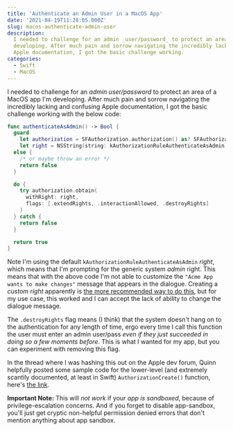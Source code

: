 ```yaml
---
title: 'Authenticate an Admin User in a MacOS App'
date: '2021-04-19T11:28:05.000Z'
slug: macos-authenticate-admin-user
description:
  I needed to challenge for an admin _user/password_ to protect an area of a MacOS app I'm
  developing. After much pain and sorrow navigating the incredibly lacking and confusing
  Apple documentation, I got the basic challenge working.
categories:
  - Swift
  - MacOS
---
```


I needed to challenge for an _admin user/password_ to protect an area of a MacOS app I'm
developing. After much pain and sorrow navigating the incredibly lacking and confusing
Apple documentation, I got the basic challenge working with the below code:

```swift
func authenticateAsAdmin() -> Bool {
  guard
    let authorization = SFAuthorization.authorization() as? SFAuthorization,
    let right = NSString(string: kAuthorizationRuleAuthenticateAsAdmin).utf8String
  else {
    /* or maybe throw an error */
    return false
  }

  do {
    try authorization.obtain(
      withRight: right,
      flags: [.extendRights, .interactionAllowed, .destroyRights]
    )
  } catch {
    return false
  }

  return true
}
```

Note I'm using the default `kAuthorizationRuleAuthenticateAsAdmin` _right_, which means
that I'm prompting for the generic system _admin_ right. This means that with the above
code I'm not able to customize the `"Acme App wants to make changes"` message that appears
in the dialogue. Creating a _custom right_ apparently is
[the more recommended way to do this](https://developer.apple.com/forums/thread/675712),
but for my use case, this worked and I can accept the lack of ability to change the
dialogue message.

The `.destroyRights` flag means (I think) that the system doesn't hang on to the
authentication for any length of time, ergo every time I call this function the user must
enter an admin user/pass _even if they just succeeded in doing so a few moments before_.
This is what I wanted for my app, but you can experiment with removing this flag.

In the thread where I was hashing this out on the Apple dev forum, Quinn helpfully posted
some sample code for the lower-level (and extremely scantily documented, at least in
Swift) `AuthorizationCreate()` function, here's
[the link](https://developer.apple.com/forums/thread/675712).

**Important Note:** This will _not work_ if your _app is sandboxed_, because of
privilege-escalation concerns. And if you forget to disable app-sandbox, you'll just get
cryptic non-helpful permission denied errors that don't mention anything about app
sandbox.
